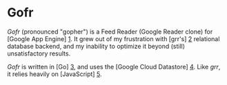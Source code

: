 Gofr
==========

*Gofr* (pronounced "gopher") is a Feed Reader (Google Reader clone) for [Google App Engine] [1]. It grew out of my frustration with [grr's] [2] relational database backend, and my inability to optimize it beyond (still) unsatisfactory results. 

_Gofr_ is written in [Go] [3], and uses the [Google Cloud Datastore] [4]. Like _grr_, it relies heavily on [JavaScript] [5].

  [1]: https://developers.google.com/appengine/
  [2]: https://github.com/melllvar/grr/
  [3]: http://golang.org/
  [4]: https://developers.google.com/datastore/
  [5]: http://en.wikipedia.org/wiki/JavaScript